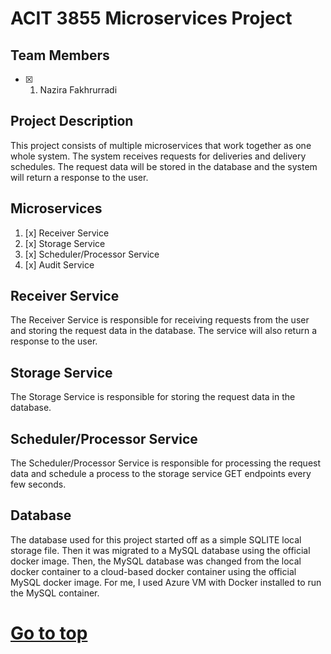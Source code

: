 # ACIT 3855 Microservices Project



## Team Members

- [x] 1. Nazira Fakhrurradi

## Project Description

This project consists of multiple microservices that work together as one whole system. The system receives requests for deliveries and delivery schedules. The request data will be stored in the database and the system will return a response to the user.

## Microservices

1. [x] Receiver Service
2. [x] Storage Service
3. [x] Scheduler/Processor Service
4. [x] Audit Service

## Receiver Service

The Receiver Service is responsible for receiving requests from the user and storing the request data in the database. The service will also return a response to the user.

## Storage Service

The Storage Service is responsible for storing the request data in the database.

## Scheduler/Processor Service

The Scheduler/Processor Service is responsible for processing the request data and schedule a process to the storage service GET endpoints every few seconds.

## Database

The database used for this project started off as a simple SQLITE local storage file. Then it was migrated to a MySQL database using the official docker image. Then, the MySQL database was changed from the local docker container to a cloud-based docker container using the official MySQL docker image. For me, I used Azure VM with Docker installed to run the MySQL container.

# [Go to top](#acit-3855-microservices-project)
